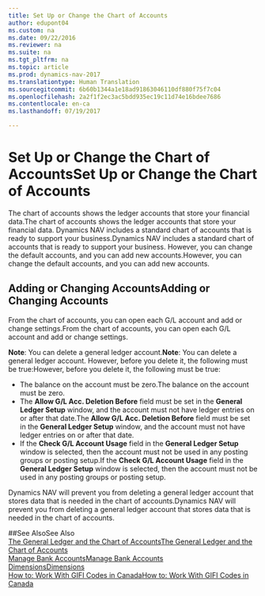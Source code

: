 ```yaml
---
title: Set Up or Change the Chart of Accounts
author: edupont04
ms.custom: na
ms.date: 09/22/2016
ms.reviewer: na
ms.suite: na
ms.tgt_pltfrm: na
ms.topic: article
ms.prod: dynamics-nav-2017
ms.translationtype: Human Translation
ms.sourcegitcommit: 6b60b1344a1e18ad91863046110df880f75f7c04
ms.openlocfilehash: 2a2f1f2ec3ac5bdd935ec19c11d74e16bdee7686
ms.contentlocale: en-ca
ms.lasthandoff: 07/19/2017

---
```


# <a name="set-up-or-change-the-chart-of-accounts"></a><span data-ttu-id="f4f2b-102">Set Up or Change the Chart of Accounts</span><span class="sxs-lookup"><span data-stu-id="f4f2b-102">Set Up or Change the Chart of Accounts</span></span>
<span data-ttu-id="f4f2b-103">The chart of accounts shows the ledger accounts that store your financial data.</span><span class="sxs-lookup"><span data-stu-id="f4f2b-103">The chart of accounts shows the ledger accounts that store your financial data.</span></span> <span data-ttu-id="f4f2b-104">Dynamics NAV includes a standard chart of accounts that is ready to support your business.</span><span class="sxs-lookup"><span data-stu-id="f4f2b-104">Dynamics NAV includes a standard chart of accounts that is ready to support your business.</span></span>
<span data-ttu-id="f4f2b-105">However, you can change the default accounts, and you can add new accounts.</span><span class="sxs-lookup"><span data-stu-id="f4f2b-105">However, you can change the default accounts, and you can add new accounts.</span></span>  

## <a name="adding-or-changing-accounts"></a><span data-ttu-id="f4f2b-106">Adding or Changing Accounts</span><span class="sxs-lookup"><span data-stu-id="f4f2b-106">Adding or Changing Accounts</span></span>
<span data-ttu-id="f4f2b-107">From the chart of accounts, you can open each G/L account and add or change settings.</span><span class="sxs-lookup"><span data-stu-id="f4f2b-107">From the chart of accounts, you can open each G/L account and add or change settings.</span></span>

<span data-ttu-id="f4f2b-108">**Note**: You can delete a general ledger account.</span><span class="sxs-lookup"><span data-stu-id="f4f2b-108">**Note**: You can delete a general ledger account.</span></span> <span data-ttu-id="f4f2b-109">However, before you delete it, the following must be true:</span><span class="sxs-lookup"><span data-stu-id="f4f2b-109">However, before you delete it, the following must be true:</span></span>  
- <span data-ttu-id="f4f2b-110">The balance on the account must be zero.</span><span class="sxs-lookup"><span data-stu-id="f4f2b-110">The balance on the account must be zero.</span></span>  
- <span data-ttu-id="f4f2b-111">The **Allow G/L Acc. Deletion Before** field must be set in the **General Ledger Setup** window, and the account must not have ledger entries on or after that date.</span><span class="sxs-lookup"><span data-stu-id="f4f2b-111">The **Allow G/L Acc. Deletion Before** field must be set in the **General Ledger Setup** window, and the account must not have ledger entries on or after that date.</span></span>  
- <span data-ttu-id="f4f2b-112">If the **Check G/L Account Usage** field in the **General Ledger Setup** window is selected, then the account must not be used in any posting groups or posting setup.</span><span class="sxs-lookup"><span data-stu-id="f4f2b-112">If the **Check G/L Account Usage** field in the **General Ledger Setup** window is selected, then the account must not be used in any posting groups or posting setup.</span></span>  

<span data-ttu-id="f4f2b-113">Dynamics NAV will prevent you from deleting a general ledger account that stores data that is needed in the chart of accounts.</span><span class="sxs-lookup"><span data-stu-id="f4f2b-113">Dynamics NAV will prevent you from deleting a general ledger account that stores data that is needed in the chart of accounts.</span></span>  

##<a name="see-also"></a><span data-ttu-id="f4f2b-114">See Also</span><span class="sxs-lookup"><span data-stu-id="f4f2b-114">See Also</span></span>  
[<span data-ttu-id="f4f2b-115">The General Ledger and the Chart of Accounts</span><span class="sxs-lookup"><span data-stu-id="f4f2b-115">The General Ledger and the Chart of Accounts</span></span>](finance-setup-general-ledger.md)  
[<span data-ttu-id="f4f2b-116">Manage Bank Accounts</span><span class="sxs-lookup"><span data-stu-id="f4f2b-116">Manage Bank Accounts</span></span>](bank-manage-bank-accounts.md)  
[<span data-ttu-id="f4f2b-117">Dimensions</span><span class="sxs-lookup"><span data-stu-id="f4f2b-117">Dimensions</span></span>](finance-setup-dimensions.md)  
[<span data-ttu-id="f4f2b-118">How to: Work With GIFI Codes in Canada</span><span class="sxs-lookup"><span data-stu-id="f4f2b-118">How to: Work With GIFI Codes in Canada</span></span>](ca-finance-setup-work-GiFI-codes.md)

